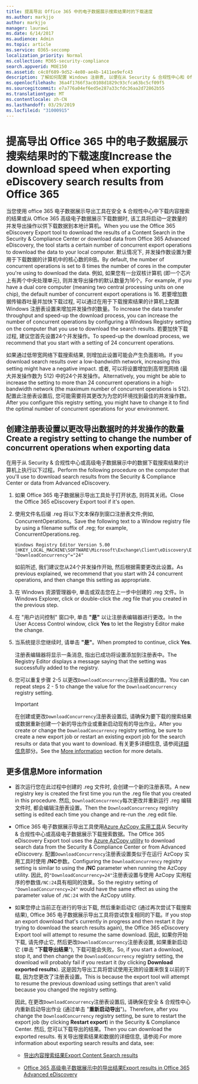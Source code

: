 ```yaml
---
title: 提高导出 Office 365 中的电子数据展示搜索结果时的下载速度
ms.author: markjjo
author: markjjo
manager: laurawi
ms.date: 6/14/2017
ms.audience: Admin
ms.topic: article
ms.service: O365-seccomp
localization_priority: Normal
ms.collection: M365-security-compliance
search.appverid: MOE150
ms.assetid: c4c8f689-9d52-4e80-ae4b-1411ee9efc43
description: 了解如何配置 Windows 注册表, 以便在从 Security & 合规性中心和 Office 365 中的高级电子数据展示中下载搜索结果和搜索数据时增加数据吞吐量。
ms.openlocfilehash: 36a4f1766f3ac0108d1829c93cfca63bc5cf09f5
ms.sourcegitcommit: e7a776a04ef6ed5e287a33cfdc36aa2d72862b55
ms.translationtype: MT
ms.contentlocale: zh-CN
ms.lasthandoff: 03/29/2019
ms.locfileid: "31000915"
---
```

# <a name="increase-the-download-speed-when-exporting-ediscovery-search-results-from-office-365"></a><span data-ttu-id="41d0d-103">提高导出 Office 365 中的电子数据展示搜索结果时的下载速度</span><span class="sxs-lookup"><span data-stu-id="41d0d-103">Increase the download speed when exporting eDiscovery search results from Office 365</span></span>

<span data-ttu-id="41d0d-104">当您使用 office 365 电子数据展示导出工具在安全 & 合规性中心中下载内容搜索的结果或从 Office 365 高级电子数据展示下载数据时, 该工具将启动一定数量的并发导出操作以供下载数据到本地计算机。</span><span class="sxs-lookup"><span data-stu-id="41d0d-104">When you use the Office 365 eDiscovery Export tool to download the results of a Content Search in the Security & Compliance Center or download data from Office 365 Advanced eDiscovery, the tool starts a certain number of concurrent export operations to download the data to your local computer.</span></span> <span data-ttu-id="41d0d-105">默认情况下, 并发操作数设置为要用于下载数据的计算机中的核心数的8倍。</span><span class="sxs-lookup"><span data-stu-id="41d0d-105">By default, the number of concurrent operations is set to 8 times the number of cores in the computer you're using to download the data.</span></span> <span data-ttu-id="41d0d-106">例如, 如果您有一台双核计算机 (即一个芯片上有两个中央处理单元), 则并发导出操作的默认数量为16个。</span><span class="sxs-lookup"><span data-stu-id="41d0d-106">For example, if you have a dual core computer (meaning two central processing units on one chip), the default number of concurrent export operations is 16.</span></span> <span data-ttu-id="41d0d-107">若要增加数据传输吞吐量并加快下载过程, 可以通过在用于下载搜索结果的计算机上配置 Windows 注册表设置来增加并发操作的数量。</span><span class="sxs-lookup"><span data-stu-id="41d0d-107">To increase the data transfer throughput and speed-up the download process, you can increase the number of concurrent operations by configuring a Windows Registry setting on the computer that you use to download the search results.</span></span> <span data-ttu-id="41d0d-108">若要加快下载过程, 建议您首先设置24个并发操作。</span><span class="sxs-lookup"><span data-stu-id="41d0d-108">To speed-up the download process, we recommend that you start with a setting of 24 concurrent operations.</span></span>
  
<span data-ttu-id="41d0d-109">如果通过低带宽网络下载搜索结果, 则增加此设置可能会产生负面影响。</span><span class="sxs-lookup"><span data-stu-id="41d0d-109">If you download search results over a low-bandwidth network, increasing this setting might have a negative impact.</span></span> <span data-ttu-id="41d0d-110">或者, 可以将设置增加到高带宽网络 (最大并发操作数为 512) 中的24个并发操作。</span><span class="sxs-lookup"><span data-stu-id="41d0d-110">Alternatively, you might be able to increase the setting to more than 24 concurrent operations in a high-bandwidth network (the maximum number of concurrent operations is 512).</span></span> <span data-ttu-id="41d0d-111">配置此注册表设置后, 您可能需要将其更改为为您的环境找到最佳的并发操作数。</span><span class="sxs-lookup"><span data-stu-id="41d0d-111">After you configure this registry setting, you might have to change it to find the optimal number of concurrent operations for your environment.</span></span>
  
## <a name="create-a-registry-setting-to-change-the-number-of-concurrent-operations-when-exporting-data"></a><span data-ttu-id="41d0d-112">创建注册表设置以更改导出数据时的并发操作的数量</span><span class="sxs-lookup"><span data-stu-id="41d0d-112">Create a registry setting to change the number of concurrent operations when exporting data</span></span>

<span data-ttu-id="41d0d-113">在用于从 Security & 合规性中心或高级电子数据展示中的数据下载搜索结果的计算机上执行以下过程。</span><span class="sxs-lookup"><span data-stu-id="41d0d-113">Perform the following procedure on the computer that you'll use to download search results from the Security & Compliance Center or data from Advanced eDiscovery.</span></span>
  
1. <span data-ttu-id="41d0d-114">如果 Office 365 电子数据展示导出工具处于打开状态, 则将其关闭。</span><span class="sxs-lookup"><span data-stu-id="41d0d-114">Close the Office 365 eDiscovery Export tool if it's open.</span></span> 
    
2. <span data-ttu-id="41d0d-115">使用文件名后缀 .reg 将以下文本保存到窗口注册表文件;例如, ConcurrentOperations。</span><span class="sxs-lookup"><span data-stu-id="41d0d-115">Save the following text to a Window registry file by using a filename suffix of .reg; for example, ConcurrentOperations.reg.</span></span> 
    
    ```
    Windows Registry Editor Version 5.00
    [HKEY_LOCAL_MACHINE\SOFTWARE\Microsoft\Exchange\Client\eDiscovery\ExportTool]
    "DownloadConcurrency"="24"
    ```

    <span data-ttu-id="41d0d-116">如前所述, 我们建议您从24个并发操作开始, 然后根据需要更改此设置。</span><span class="sxs-lookup"><span data-stu-id="41d0d-116">As previous explained, we recommend that you start with 24 concurrent operations, and then change this setting as appropriate.</span></span>
    
3. <span data-ttu-id="41d0d-117">在 Windows 资源管理器中, 单击或双击您在上一步中创建的 .reg 文件。</span><span class="sxs-lookup"><span data-stu-id="41d0d-117">In Windows Explorer, click or double-click the .reg file that you created in the previous step.</span></span>
    
4. <span data-ttu-id="41d0d-118">在 "用户访问控制" 窗口中, 单击 **"是"** 以让注册表编辑器进行更改。</span><span class="sxs-lookup"><span data-stu-id="41d0d-118">In the User Access Control window, click **Yes** to let the Registry Editor make the change.</span></span> 
    
5. <span data-ttu-id="41d0d-119">当系统提示您继续时, 请单击 **"是"**。</span><span class="sxs-lookup"><span data-stu-id="41d0d-119">When prompted to continue, click **Yes**.</span></span>
    
    <span data-ttu-id="41d0d-120">注册表编辑器将显示一条消息, 指出已成功将设置添加到注册表中。</span><span class="sxs-lookup"><span data-stu-id="41d0d-120">The Registry Editor displays a message saying that the setting was successfully added to the registry.</span></span>
    
6. <span data-ttu-id="41d0d-121">您可以重复步骤 2-5 以更改`DownloadConcurrency`注册表设置的值。</span><span class="sxs-lookup"><span data-stu-id="41d0d-121">You can repeat steps 2 - 5 to change the value for the  `DownloadConcurrency` registry setting.</span></span> 
    
    > [!IMPORTANT]
    > <span data-ttu-id="41d0d-122">在创建或更改`DownloadConcurrency`注册表设置后, 请确保为要下载的搜索结果或数据重新创建一个新的导出作业或重新启动现有的导出作业。</span><span class="sxs-lookup"><span data-stu-id="41d0d-122">After you create or change the  `DownloadConcurrency` registry setting, be sure to create a new export job or restart an existing export job for the search results or data that you want to download.</span></span> <span data-ttu-id="41d0d-123">有关更多详细信息, 请参阅[详细信息](#more-information)部分。</span><span class="sxs-lookup"><span data-stu-id="41d0d-123">See the [More information](#more-information) section for more details.</span></span> 
  
## <a name="more-information"></a><span data-ttu-id="41d0d-124">更多信息</span><span class="sxs-lookup"><span data-stu-id="41d0d-124">More information</span></span>

- <span data-ttu-id="41d0d-125">首次运行您在此过程中创建的 .reg 文件时, 会创建一个新的注册表项。</span><span class="sxs-lookup"><span data-stu-id="41d0d-125">A new registry key is created the first time you run the .reg file that you created in this procedure.</span></span> <span data-ttu-id="41d0d-126">然后, `DownloadConcurrency`每次更改并重新运行 .reg 编辑文件时, 都会编辑注册表设置。</span><span class="sxs-lookup"><span data-stu-id="41d0d-126">Then the  `DownloadConcurrency` registry setting is edited each time you change and re-run the .reg edit file.</span></span> 
    
- <span data-ttu-id="41d0d-127">Office 365 电子数据展示导出工具使用[Azure AzCopy 实用工具](https://go.microsoft.com/fwlink/?linkid=849949)从 Security & 合规性中心或高级电子数据展示下载搜索数据。</span><span class="sxs-lookup"><span data-stu-id="41d0d-127">The Office 365 eDiscovery Export tool uses the [Azure AzCopy utility](https://go.microsoft.com/fwlink/?linkid=849949) to download search data from the Security & Compliance Center or from Advanced eDiscovery.</span></span> <span data-ttu-id="41d0d-128">配置`DownloadConcurrency`注册表设置类似于在运行 AzCopy 实用工具时使用 **/NC**参数。</span><span class="sxs-lookup"><span data-stu-id="41d0d-128">Configuring the  `DownloadConcurrency` registry setting is similar to using the **/NC** parameter when running the AzCopy utility.</span></span> <span data-ttu-id="41d0d-129">因此, 的`"DownloadConcurrency=24"`注册表设置与使用 AzCopy 实用程序的参数值`/NC:24`具有相同的效果。</span><span class="sxs-lookup"><span data-stu-id="41d0d-129">So the registry setting of  `"DownloadConcurrency=24"` would have the same effect as using the parameter value of  `/NC:24` with the AzCopy utility.</span></span> 
    
- <span data-ttu-id="41d0d-130">如果您停止当前正在进行的导出下载, 然后重新启动它 (通过再次尝试下载搜索结果), Office 365 电子数据展示导出工具将尝试恢复相同的下载。</span><span class="sxs-lookup"><span data-stu-id="41d0d-130">If you stop an export download that's currently in progress and then restart it (by trying to download the search results again), the Office 365 eDiscovery Export tool will attempt to resume the same download.</span></span> <span data-ttu-id="41d0d-131">因此, 如果你开始下载, 请先停止它, 然后更改`DownloadConcurrency`注册表设置, 如果重新启动它 (单击 "**下载导出结果**"), 下载可能会失败。</span><span class="sxs-lookup"><span data-stu-id="41d0d-131">So, if you start a download, stop it, and then change the  `DownloadConcurrency` registry setting, the download will probably fail if you restart it (by clicking **Download exported results**).</span></span> <span data-ttu-id="41d0d-132">这是因为导出工具将尝试使用无效的设置来恢复以前的下载, 因为您更改了注册表设置。</span><span class="sxs-lookup"><span data-stu-id="41d0d-132">This is because the export tool will attempt to resume the previous download using settings that aren't valid because you changed the registry setting.</span></span>
    
    <span data-ttu-id="41d0d-133">因此, 在更改`DownloadConcurrency`注册表设置后, 请确保在安全 & 合规性中心内重新启动导出作业 (通过单击 "**重新启动导出**")。</span><span class="sxs-lookup"><span data-stu-id="41d0d-133">Therefore, after you change the  `DownloadConcurrency` registry setting, be sure to restart the export job (by clicking **Restart export**) in the Security & Compliance Center.</span></span> <span data-ttu-id="41d0d-134">然后, 您可以下载导出的结果。</span><span class="sxs-lookup"><span data-stu-id="41d0d-134">Then you can download the exported results.</span></span> <span data-ttu-id="41d0d-135">有关导出搜索结果和数据的详细信息, 请参阅:</span><span class="sxs-lookup"><span data-stu-id="41d0d-135">For more information about exporting search results and data, see:</span></span>
    
  - [<span data-ttu-id="41d0d-136">导出内容搜索结果</span><span class="sxs-lookup"><span data-stu-id="41d0d-136">Export Content Search results</span></span>](export-search-results.md)
    
  - [<span data-ttu-id="41d0d-137">Office 365 高级电子数据展示中的导出结果</span><span class="sxs-lookup"><span data-stu-id="41d0d-137">Export results in Office 365 Advanced eDiscovery</span></span>](export-results-in-advanced-ediscovery.md)
    
